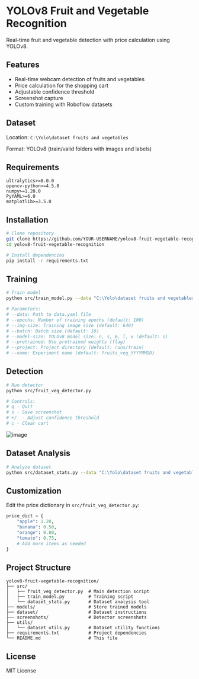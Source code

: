 # YOLOv8 Fruit and Vegetable Recognition

Real-time fruit and vegetable detection with price calculation using YOLOv8.

## Features

- Real-time webcam detection of fruits and vegetables
- Price calculation for the shopping cart
- Adjustable confidence threshold
- Screenshot capture
- Custom training with Roboflow datasets

## Dataset

Location: `C:\Yolo\dataset fruits and vegetables`

Format: YOLOv8 (train/valid folders with images and labels)

## Requirements

```
ultralytics>=8.0.0
opencv-python>=4.5.0
numpy>=1.20.0
PyYAML>=6.0
matplotlib>=3.5.0
```

## Installation

```bash
# Clone repository
git clone https://github.com/YOUR-USERNAME/yolov8-fruit-vegetable-recognition.git
cd yolov8-fruit-vegetable-recognition

# Install dependencies
pip install -r requirements.txt
```

## Training

```bash
# Train model
python src/train_model.py --data "C:\Yolo\dataset fruits and vegetables\data.yaml" --epochs 100 --model-size s

# Parameters:
# --data: Path to data.yaml file
# --epochs: Number of training epochs (default: 100)
# --img-size: Training image size (default: 640)
# --batch: Batch size (default: 16)
# --model-size: YOLOv8 model size: n, s, m, l, x (default: s)
# --pretrained: Use pretrained weights (flag)
# --project: Project directory (default: runs/train)
# --name: Experiment name (default: fruits_veg_YYYYMMDD)
```

## Detection

```bash
# Run detector
python src/fruit_veg_detector.py

# Controls:
# q - Quit
# s - Save screenshot
# +/- - Adjust confidence threshold
# c - Clear cart
```
![image](https://github.com/user-attachments/assets/e997b7d1-dbd6-44fc-a57a-8588753dec5e)

## Dataset Analysis

```bash
# Analyze dataset
python src/dataset_stats.py --data "C:\Yolo\dataset fruits and vegetables"
```

## Customization

Edit the price dictionary in `src/fruit_veg_detector.py`:

```python
price_dict = {
    "apple": 1.20,
    "banana": 0.50,
    "orange": 0.80,
    "tomato": 0.75,
    # Add more items as needed
}
```

## Project Structure

```
yolov8-fruit-vegetable-recognition/
├── src/
│   ├── fruit_veg_detector.py  # Main detection script
│   ├── train_model.py         # Training script
│   └── dataset_stats.py       # Dataset analysis tool
├── models/                    # Store trained models
├── dataset/                   # Dataset instructions
├── screenshots/               # Detector screenshots
├── utils/
│   └── dataset_utils.py       # Dataset utility functions
├── requirements.txt           # Project dependencies
└── README.md                  # This file
```

## License

MIT License
